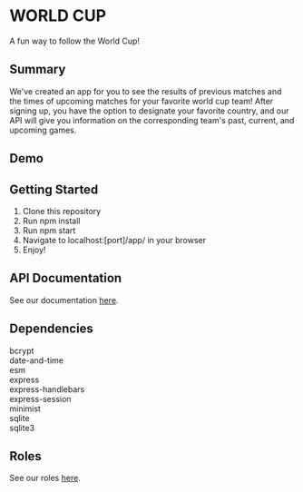# WORLD CUP
A fun way to follow the World Cup!

## Summary 

We've created an app for you to see the results of previous matches and the times of upcoming matches 
for your favorite world cup team! After signing up, you have the option to designate your favorite country,
and our API will give you information on the corresponding team's past, current, and upcoming games.

## Demo

## Getting Started

1. Clone this repository
2. Run npm install
3. Run npm start
4. Navigate to localhost:[port]/app/ in your browser
5. Enjoy!

## API Documentation

See our documentation [here](docs/api_documentation.md).

## Dependencies

bcrypt<br/>
date-and-time<br/>
esm<br/>
express<br/>
express-handlebars<br/>
express-session<br/>
minimist<br/>
sqlite<br/>
sqlite3

## Roles

See our roles [here](docs/roles.md).

